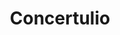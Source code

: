 ---
title: Concertulio
link: Unamuno
mp3: http://archive.org/download/aluec/albalearning-contertulio_unamuno.mp3
duration: 19:02
pubDate: 2015-01-21 17:03:23
---